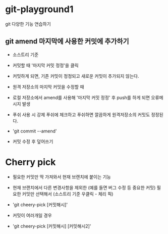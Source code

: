 # git-playground1
git 다양한 기능 연습하기

## git amend 마지막에 사용한 커밋에 추가하기

- 소스트리 기준
- 커밋할 때 '마지막 커밋 정정'을 클릭
- 커밋하게 되면, 기존 커밋이 정정되고 새로운 커밋이 추가되지 않는다.

- 원격 저장소의 마지막 커밋을 수정할 때
- 로컬 저장소에서 amend를 사용해 '마지막 커밋 정정' 후 push를 하게 되면 오류메시지 발생

- 푸쉬 사용 시 강제 푸쉬에 체크하고 푸쉬하면 깔끔하게 원격저장소의 커밋도 정정된다.

- 'git commit --amend'
- 커밋 수정 후 덮어쓰기

# Cherry pick
- 필요한 커밋만 딱 가져와서 현재 브랜치에 붙이는 기능
- 현재 브랜치에서 다른 변경사항을 제외한 (예를 들면 버그 수정 등 중요한 커밋) 필요한 커밋만 선택해서 (소스트리 기준 우클릭 - 체리 픽)

- 'git cheery-pick [커밋해시]'
- 커밋이 여러개일 경우
- 'git cheery-pick [커밋해시] [커밋해시2]'